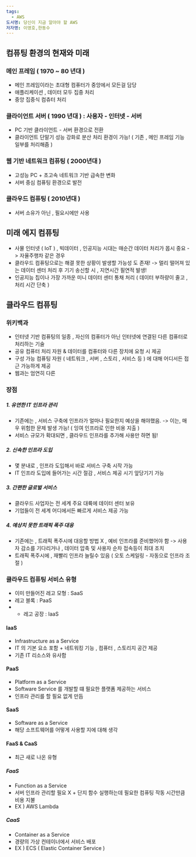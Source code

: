 ```yaml
---
tags:
  - AWS
도서명: 당신이 지금 알아야 할 AWS
저자명: 이영호,한동수
---
```

## 컴퓨팅 환경의 현재와 미래
### 메인 프레임 ( 1970 ~ 80 년대 )
- 메인 프레임이라는 초대형 컴퓨터가 중앙에서 모든걸 담당
- 애플리케이션 , 데이터 모두 집중 처리
- 중앙 집중식 컴츄터 처리
### 클라이언트 서버 ( 1990 년대 ) : 사용자 - 인터넷 - 서버
- PC 기반 클라이언트 - 서버 환경으로 전환
- 클라이언트 단말기 성능 강화로 분산 처리 환경이 가능! ( 기존 , 메인 프레임 기능 일부를 처리해줌 )
### 웹 기반 네트워크 컴퓨팅 ( 2000년대 )
- 고성능 PC + 초고속 네트워크 기반 급속한 변화
- 서버 중심 컴퓨팅 환경으로 발전
### 클라우드 컴퓨팅 ( 2010년대 )
- 서버 소유가 아닌 , 필요시에만 사용

## 미래 에지 컴퓨팅
- 사물 인터넷 ( IoT ) , 빅데이터 , 인공지능 시대는 매순간 데이터 처리가 몹시 중요
	-> 자율주행차 같은 경우
- 클라우드 컴퓨팅으로는 해결 못한 상황이 발생할 가능성 도 존재!
	-> 멀리 떨어져 있는 데이터 센터 처리 후 기기 송신할 시 , 지연시간 필연적 발생!
- 인공지능 칩이나 가장 가까운 미니 데이터 센터 통채 처리
	( 데이터 부하량이 줄고 , 처리 시간 단축 )

## 클라우드 컴퓨팅
### 위키백과
- 인터넷 기반 컴퓨팅의 일종 , 자신의 컴퓨터가 아닌 인터넷에 연결된 다른 컴퓨터로 처리하는 기술
- 공유 컴퓨터 처리 자원 & 데이터를 컴퓨터와 다른 장치에 요청 시 제공
- 구성 가능 컴퓨팅 자원 ( 네트워크 , 서버 , 스토리 , 서비스 등 ) 에 대해 어디서든 접근 가능하게 제공
- 웹과는 엄연히 다른 
### 장점
##### 1. 유연한 IT 인프라 관리
- 기존에는 , 서비스 구축에 인프라가 얼마나 필요한지 예상을 해야했음.
	-> 이는,  매우 위험한 문제 발생 가능! ( 잉여 인프라로 인한 비용 지출 )
- 서비스 규모가 확대되면 , 클라우드 인프라를 추가해 사용만 하면 됨!
##### 2. 신속한 인프라 도입
- 몇 분내로 , 인프라 도입해서 바로 서비스 구축 시작 가능
- IT 인프라 도입에 들어가는 시간 절감 , 서비스 제공 시기 앞당기기 가능
##### 3. 간편한 글로벌 서비스
- 클라우드 사업자는 전 세계 주요 대륙에 데이터 센터 보유
- 기업들이 전 세계 어디에서든 빠르게 서비스 제공 가능
##### 4. 예상치 못한 트래픽 폭주 대응
- 기존에는 , 트래픽 폭주시에 대응할 방법 X , 예비 인프라를 준비했어야 함
	-> 사용자 감소를 기다리거나 , 데이터 압축 및 사용자 순차 접속등이 최대 조치
- 트래픽 폭주시에 , 재빨리 인프라 늘릴수 있음 ( 오토 스케일링 - 자동으로 인프라 조절 )
### 클라우드 컴퓨팅 서비스 유형
- 이미 만들어진 레고 모형 : SaaS
- 레고 블록 : PaaS
- - 레고 공장 : IaaS
#### IaaS
- Infrastructure as a Service
- IT 의 기본 요소 포함 + 네트워킹 기능 , 컴퓨터 , 스토리지 공간 제공
- 기존 IT 리소스와 유사함
#### PaaS
- Platform as a Service
- Software Service 를 개발할 떄 필요한 플랫폼 제공하는 서비스
- 인프라 관리를 할 필요 없게 만듬
#### SaaS
- Software as a Service
- 해당 소프트웨어를 어떻게 사용할 지에 대해 생각
#### FaaS & CaaS
- 최근 새로 나온 유형
##### FaaS
- Function as a Service 
- 서버 인프라 관리할 필요 X + 단지 함수 실행하는데 필요한 컴퓨팅 작동 시간만큼 비용 지불
- EX ) AWS Lambda
##### CaaS
- Container as a Service
- 경량의 가상 컨테이너에서 서비스 배포
- EX ) ECS ( Elastic Container Service )
